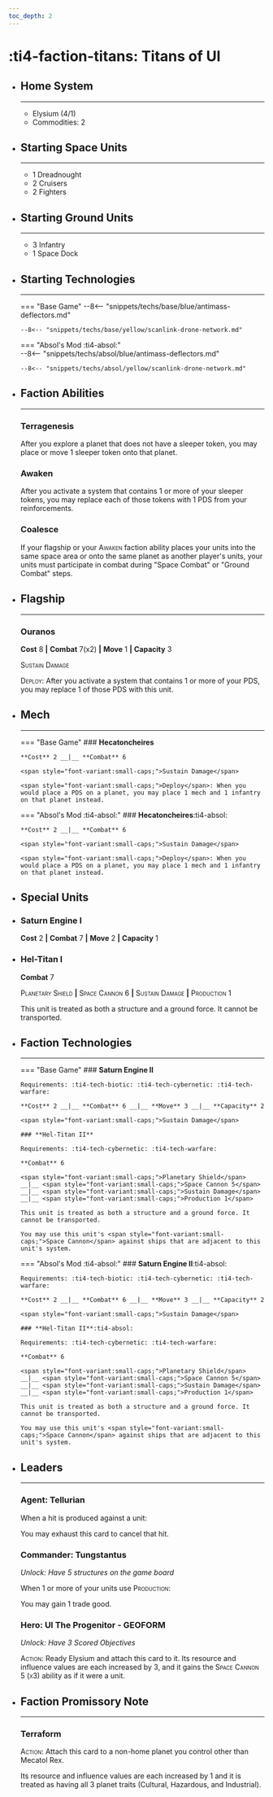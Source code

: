 ```yaml
---
toc_depth: 2
---
```


# :ti4-faction-titans: Titans of Ul

<div class="grid cards" markdown>

-   ## __Home System__

    ---

    * Elysium (4/1)
    * Commodities: 2

</div>

<div class="grid cards" markdown>

-   ## __Starting Space Units__

    ---

    * 1 Dreadnought
    * 2 Cruisers
    * 2 Fighters

-   ## __Starting Ground Units__

    ---

    * 3 Infantry
    * 1 Space Dock

-   ## __Starting Technologies__

    ---
    === "Base Game"
        --8<-- "snippets/techs/base/blue/antimass-deflectors.md"

        --8<-- "snippets/techs/base/yellow/scanlink-drone-network.md"
    === "Absol's Mod :ti4-absol:"  
        --8<-- "snippets/techs/absol/blue/antimass-deflectors.md"

        --8<-- "snippets/techs/absol/yellow/scanlink-drone-network.md"

-   ## __Faction Abilities__

    ---
    ### **Terragenesis**
    
    After you explore a planet that does not have a sleeper token, you may place or move 1 sleeper token onto that planet.

    ### **Awaken**
    
    After you activate a system that contains 1 or more of your sleeper tokens, you may replace each of those tokens with 1 PDS from your reinforcements.

    ### **Coalesce**
    
    If your flagship or your <span style="font-variant:small-caps;">Awaken</span> faction ability places your units into the same space area or onto the same planet as another player's units, your units must participate in combat during "Space Combat" or "Ground Combat" steps.

-   ## __Flagship__

    ---
    ### **Ouranos**
    
    **Cost** 8 __|__ **Combat** 7(x2) __|__ **Move** 1 __|__ **Capacity** 3
    
    <span style="font-variant:small-caps;">Sustain Damage</span>

    <span style="font-variant:small-caps;">Deploy</span>: After you activate a system that contains 1 or more of your PDS, you may replace 1 of those PDS with this unit.

-   ## __Mech__

    ---
    === "Base Game"
        ### **Hecatoncheires**
        
        **Cost** 2 __|__ **Combat** 6
        
        <span style="font-variant:small-caps;">Sustain Damage</span>

        <span style="font-variant:small-caps;">Deploy</span>: When you would place a PDS on a planet, you may place 1 mech and 1 infantry on that planet instead.

    === "Absol's Mod :ti4-absol:"
        ### **Hecatoncheires**:ti4-absol:
        
        **Cost** 2 __|__ **Combat** 6
        
        <span style="font-variant:small-caps;">Sustain Damage</span>

        <span style="font-variant:small-caps;">Deploy</span>: When you would place a PDS on a planet, you may place 1 mech and 1 infantry on that planet instead.

</div>

<div class="grid cards" markdown>

-   ## __Special Units__

</div>

<div class="grid cards" markdown>

-   ### **Saturn Engine I**
    **Cost** 2 __|__ **Combat** 7 __|__ **Move** 2 __|__ **Capacity** 1

-   ### **Hel-Titan I**
     **Combat** 7

    <span style="font-variant:small-caps;">Planetary Shield</span>
    __|__ <span style="font-variant:small-caps;">Space Cannon 6</span> 
    __|__ <span style="font-variant:small-caps;">Sustain Damage</span> 
    __|__ <span style="font-variant:small-caps;">Production 1</span> 

    This unit is treated as both a structure and a ground force. It cannot be transported.

</div>

<div class="grid cards" markdown>

-   ## __Faction Technologies__

    ---
    === "Base Game"
        ### **Saturn Engine II** 

        Requirements: :ti4-tech-biotic: :ti4-tech-cybernetic: :ti4-tech-warfare:
        
        **Cost** 2 __|__ **Combat** 6 __|__ **Move** 3 __|__ **Capacity** 2

        <span style="font-variant:small-caps;">Sustain Damage</span> 

        ### **Hel‑Titan II**

        Requirements: :ti4-tech-cybernetic: :ti4-tech-warfare:

        **Combat** 6

        <span style="font-variant:small-caps;">Planetary Shield</span>
        __|__ <span style="font-variant:small-caps;">Space Cannon 5</span>
        __|__ <span style="font-variant:small-caps;">Sustain Damage</span> 
        __|__ <span style="font-variant:small-caps;">Production 1</span> 

        This unit is treated as both a structure and a ground force. It cannot be transported.

        You may use this unit's <span style="font-variant:small-caps;">Space Cannon</span> against ships that are adjacent to this unit's system.

    === "Absol's Mod :ti4-absol:"
        ### **Saturn Engine II**:ti4-absol:

        Requirements: :ti4-tech-biotic: :ti4-tech-cybernetic: :ti4-tech-warfare:

        **Cost** 2 __|__ **Combat** 6 __|__ **Move** 3 __|__ **Capacity** 2

        <span style="font-variant:small-caps;">Sustain Damage</span> 

        ### **Hel‑Titan II**:ti4-absol:

        Requirements: :ti4-tech-cybernetic: :ti4-tech-warfare:

        **Combat** 6

        <span style="font-variant:small-caps;">Planetary Shield</span>
        __|__ <span style="font-variant:small-caps;">Space Cannon 5</span>
        __|__ <span style="font-variant:small-caps;">Sustain Damage</span> 
        __|__ <span style="font-variant:small-caps;">Production 1</span> 

        This unit is treated as both a structure and a ground force. It cannot be transported.

        You may use this unit's <span style="font-variant:small-caps;">Space Cannon</span> against ships that are adjacent to this unit's system.

-   ## __Leaders__

    ---
    ### **Agent**: Tellurian
    
    When a hit is produced against a unit:
    
    You may exhaust this card to cancel that hit.

    ### **Commander**: Tungstantus
    
    _Unlock: Have 5 structures on the game board_

    When 1 or more of your units use <span style="font-variant:small-caps;">Production</span>:

    You may gain 1 trade good.

    ### **Hero**: Ul The Progenitor - GEOFORM
    
    _Unlock: Have 3 Scored Objectives_

    <span style="font-variant:small-caps;">Action</span>: Ready Elysium and attach this card to it. 
    Its resource and influence values are each increased by 3, and it gains the <span style="font-variant:small-caps;">Space Cannon 5 (x3)</span> ability as if it were a unit.

-   ## __Faction Promissory Note__

    ---
    ### **Terraform**
    
    <span style="font-variant:small-caps;">Action</span>: Attach this card to a non-home planet you control other than Mecatol Rex.

    Its resource and influence values are each increased by 1 and it is treated as having all 3 planet traits (Cultural, Hazardous, and Industrial).

</div>